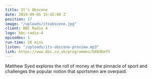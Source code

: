 ```yaml
---
title: It’s Obscene
date: 2019-09-05 15:42:00 Z
position: 17
image: "/uploads/itsobscene.jpg"
client: BBC Radio 4
logo: bbc-radio-4
episodes: 1
run-time: 28 mins
listen: "/uploads/its-obscene-preview.mp3"
link: https://www.bbc.co.uk/programmes/b084bmf5
---
```


Matthew Syed explores the roll of money at the pinnacle of sport and challenges the popular notion that sportsmen are overpaid.